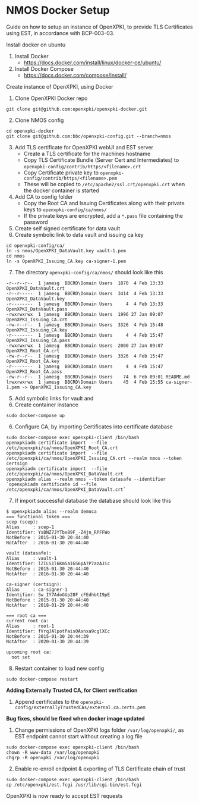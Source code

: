 # NMOS Docker Setup

Guide on how to setup an instance of OpenXPKI, to provide TLS Certificates using EST, in accordance with BCP-003-03.

Install docker on ubuntu
1. Install Docker
    * https://docs.docker.com/install/linux/docker-ce/ubuntu/
2. Install Docker Compose
    * https://docs.docker.com/compose/install/

Create instance of OpenXPKI, using Docker
1. Clone OpenXPKI Docker repo
```
git clone git@github.com:openxpki/openxpki-docker.git
```
2. Clone NMOS config
```
cd openxpki-docker
git clone git@github.com:bbc/openxpki-config.git --branch=nmos
```
3. Add TLS certificate for OpenXPKI webUI and EST server
    * Create a TLS certificate for the machines hostname
    * Copy TLS Certificate Bundle (Server Cert and Intermediates) to `openxpki-config/contrib/https/<filename>.crt`
    * Copy Certificate private key to `openxpki-config/contrib/https/<filename>.pem`
    * These will be copied to `/etc/apache2/ssl.crt/openxpki.crt` when the docker container is started
4. Add CA to config folder
    * Copy the Root CA and Issuing Certificates along with their private keys to `openxpki-config/ca/nmos/`
    * If the private keys are encrypted, add a `*.pass` file containing the password
5. Create self signed certificate for data vault
6. Create symbolic link to data vault and issuing ca key
```
cd openxpki-config/ca/
ln -s nmos/OpenXPKI_DataVault.key vault-1.pem
cd nmos
ln -s OpenXPKI_Issuing_CA.key ca-signer-1.pem
```
7. The directory `openxpki-config/ca/nmos/` should look like this
```
-r--r--r--  1 jamesg  BBCRD\Domain Users  1870  4 Feb 13:33 OpenXPKI_DataVault.crt
-r--r-----  1 jamesg  BBCRD\Domain Users  3414  4 Feb 13:33 OpenXPKI_DataVault.key
-r--------  1 jamesg  BBCRD\Domain Users     4  4 Feb 13:33 OpenXPKI_DataVault.pass
-rwxrwxrwx  1 jamesg  BBCRD\Domain Users  1996 27 Jan 09:07 OpenXPKI_Issuing_CA.crt
-rw-r--r--  1 jamesg  BBCRD\Domain Users  3326  4 Feb 15:48 OpenXPKI_Issuing_CA.key
-r--------  1 jamesg  BBCRD\Domain Users     4  4 Feb 15:47 OpenXPKI_Issuing_CA.pass
-rwxrwxrwx  1 jamesg  BBCRD\Domain Users  2000 27 Jan 09:07 OpenXPKI_Root_CA.crt
-rw-r--r--  1 jamesg  BBCRD\Domain Users  3326  4 Feb 15:47 OpenXPKI_Root_CA.key
-r--------  1 jamesg  BBCRD\Domain Users     4  4 Feb 15:47 OpenXPKI_Root_CA.pass
-rw-r--r--  1 jamesg  BBCRD\Domain Users    74  6 Feb 09:01 README.md
lrwxrwxrwx  1 jamesg  BBCRD\Domain Users    45  4 Feb 15:55 ca-signer-1.pem -> OpenXPKI_Issuing_CA.key
```
5. Add symbolic links for vault and
5. Create container instance
```
sudo docker-compose up
```
6. Configure CA, by importing Certificates into certificate database
```
sudo docker-compose exec openxpki-client /bin/bash
openxpkiadm certificate import  --file /etc/openxpki/ca/nmos/OpenXPKI_Root_CA.crt
openxpkiadm certificate import  --file /etc/openxpki/ca/nmos/OpenXPKI_Issuing_CA.crt --realm nmos --token certsign
openxpkiadm certificate import  --file /etc/openxpki/ca/nmos/OpenXPKI_DataVault.crt
openxpkiadm alias --realm nmos --token datasafe --identifier `openxpkiadm certificate id --file /etc/openxpki/ca/nmos/OpenXPKI_DataVault.crt`
```
7. If import successful database the database should look like this
```
$ openxpkiadm alias --realm democa
=== functional token ===
scep (scep):
Alias     : scep-1
Identifier: YsBNZ7JYTbx89F_-Z4jn_RPFFWo
NotBefore : 2015-01-30 20:44:40
NotAfter  : 2016-01-30 20:44:40

vault (datasafe):
Alias     : vault-1
Identifier: lZILS1l6Km5aIGS6pA7P7azAJic
NotBefore : 2015-01-30 20:44:40
NotAfter  : 2016-01-30 20:44:40

ca-signer (certsign):
Alias     : ca-signer-1
Identifier: Sw_IY7AdoGUp28F_cFEdhbtI9pE
NotBefore : 2015-01-30 20:44:40
NotAfter  : 2018-01-29 20:44:40

=== root ca ===
current root ca:
Alias     : root-1
Identifier: fVrqJAlpotPaisOAsnxa9cglXCc
NotBefore : 2015-01-30 20:44:39
NotAfter  : 2020-01-30 20:44:39

upcoming root ca:
  not set
```
8. Restart container to load new config
```
sudo docker-compose restart
```


**Adding Externally Trusted CA, for Client verification**
1. Append certificates to the `openxpki-config/externallyTrustedCAs/external.ca.certs.pem`


**Bug fixes, should be fixed when docker image updated**
1. Change permissions of OpenXPKI logs folder `/var/log/openxpki/`, as EST endpoint cannot start without creating a log file
```
sudo docker-compose exec openxpki-client /bin/bash
chown -R www-data /var/log/openxpki
chgrp -R openxpki /var/log/openxpki
```
2. Enable re-enroll endpoint & exporting of TLS Certificate chain of trust
```
sudo docker-compose exec openxpki-client /bin/bash
cp /etc/openxpki/est.fcgi /usr/lib/cgi-bin/est.fcgi
```
OpenXPKI is now ready to accept EST requests
